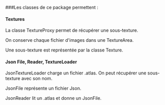 ###Les classes de ce package permettent :

#### Textures

La classe TextureProxy permet de récupérer une sous-texture.

On conserve chaque fichier d'images dans une TextureArea.

Une sous-texture est représentée par la classe Texture.

#### Json File, Reader, TextureLoader

JsonTextureLoader charge un fichier .atlas. On peut récupérer une sous-texture
avec son nom.

JsonFile représente un fichier Json.

JsonReader lit un .atlas et donne un JsonFile.